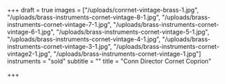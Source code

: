 +++
draft = true
images = ["/uploads/conrnet-vintage-brass-1.jpg", "/uploads/brass-instruments-cornet-vintage-8-1.jpg", "/uploads/brass-instruments-cornet-vintage-7-1.jpg", "/uploads/brass-instruments-cornet-vintage-6-1.jpg", "/uploads/brass-instruments-cornet-vintage-5-1.jpg", "/uploads/brass-instruments-cornet-vintage-4-1.jpg", "/uploads/brass-instruments-cornet-vintage-3-1.jpg", "/uploads/brass-instruments-cornet-vintage2-1.jpg", "/uploads/brass-instruments-cornet-vintage-1.jpg"]
instruments = "sold"
subtitle = ""
title = "Conn Director Cornet Coprion"

+++
